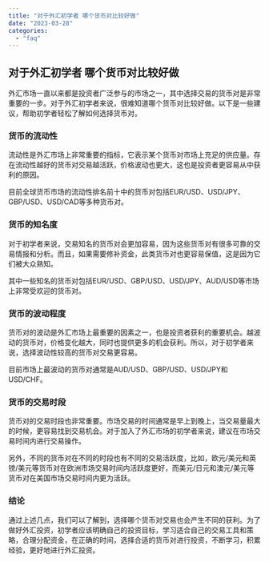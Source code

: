 ```yaml
---
title: "对于外汇初学者 哪个货币对比较好做"
date: "2023-03-28"
categories: 
  - "faq"
---
```


## 对于外汇初学者 哪个货币对比较好做

外汇市场一直以来都是投资者广泛参与的市场之一，其中选择交易的货币对是非常重要的一步。对于外汇初学者来说，很难知道哪个货币对比较好做。以下是一些建议，帮助初学者轻松了解如何选择货币对。

### 货币的流动性

流动性是外汇市场上非常重要的指标，它表示某个货币对市场上充足的供应量。存在流动性越好的货币对交易越活跃，价格波动也更大，这也是投资者更容易从中获利的原因。

目前全球货币市场的流动性排名前十中的货币对包括EUR/USD、USD/JPY、GBP/USD、USD/CAD等多种货币对。

### 货币的知名度

对于初学者来说，交易知名的货币对会更加容易，因为这些货币对有很多可靠的交易情报和分析。而且，如果需要修补资金，此类货币对也更容易保值，这是因为它们被大众熟知。

其中一些知名的货币对包括EUR/USD、GBP/USD、USD/JPY、AUD/USD等市场上非常受欢迎的货币对。

### 货币的波动程度

货币对的波动是外汇市场上最重要的因素之一，也是投资者获利的重要机会。越波动的货币对，价格变化越大，同时也提供更多的机会获利。所以，对于初学者来说，选择波动性较高的货币对交易更容易。

目前市场上最波动的货币对通常是AUD/USD、GBP/USD、USD/JPY和USD/CHF。

### 货币的交易时段

货币对的交易时段也非常重要。市场交易的时间通常是早上到晚上，当交易量最大的时候，更容易找到交易机会。对于加入了外汇市场的初学者来说，建议在市场交易时间内进行交易操作。

另外，不同的货币对在不同的时段也有不同的交易活跃度，比如，欧元/美元和英镑/美元等货币对在欧洲市场交易时间内活跃度更好，而美元/日元和澳元/美元等货币对在美国市场交易时间内更为活跃。

### 结论

通过上述几点，我们可以了解到，选择哪个货币对交易也会产生不同的获利。为了做好外汇投资，初学者应该明确自己的投资目标，学习适合自己的交易工具和策略，合理分配资金，在正确的时间，选择合适的货币对进行投资，不断学习，积累经验，更好地进行外汇投资。
